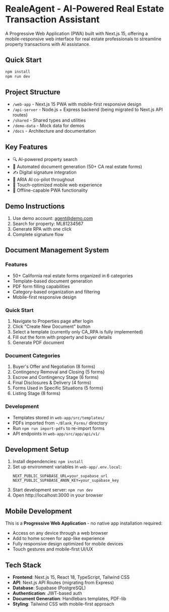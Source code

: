 # RealeAgent - AI-Powered Real Estate Transaction Assistant

A Progressive Web Application (PWA) built with Next.js 15, offering a mobile-responsive web interface for real estate professionals to streamline property transactions with AI assistance.

## Quick Start

```bash
npm install
npm run dev
```

## Project Structure
- `/web-app` - Next.js 15 PWA with mobile-first responsive design
- `/api-server` - Node.js + Express backend (being migrated to Next.js API routes)
- `/shared` - Shared types and utilities
- `/demo-data` - Mock data for demos
- `/docs` - Architecture and documentation

## Key Features
- 🔍 AI-powered property search
- 📄 Automated document generation (50+ CA real estate forms)
- ✍️ Digital signature integration
- 🤖 ARIA AI co-pilot throughout
- 📱 Touch-optimized mobile web experience
- 💾 Offline-capable PWA functionality

## Demo Instructions
1. Use demo account: agent@demo.com
2. Search for property: ML81234567
3. Generate RPA with one click
4. Complete signature flow

## Document Management System

### Features
- 50+ California real estate forms organized in 6 categories
- Template-based document generation
- PDF form filling capabilities
- Category-based organization and filtering
- Mobile-first responsive design

### Quick Start
1. Navigate to Properties page after login
2. Click "Create New Document" button
3. Select a template (currently only CA_RPA is fully implemented)
4. Fill out the form with property and buyer details
5. Generate PDF document

### Document Categories
1. Buyer's Offer and Negotiation (8 forms)
2. Contingency Removal and Closing (5 forms)
3. Escrow and Contingency Stage (6 forms)
4. Final Disclosures & Delivery (4 forms)
5. Forms Used in Specific Situations (5 forms)
6. Listing Stage (8 forms)

### Development
- Templates stored in `web-app/src/templates/`
- PDFs imported from `~/Blank_Forms/` directory
- Run `npm run import-pdfs` to re-import forms
- API endpoints in `web-app/src/app/api/v1/`

## Development Setup
1. Install dependencies: `npm install`
2. Set up environment variables in `web-app/.env.local`:
   ```
   NEXT_PUBLIC_SUPABASE_URL=your_supabase_url
   NEXT_PUBLIC_SUPABASE_ANON_KEY=your_supabase_key
   ```
3. Start development server: `npm run dev`
4. Open http://localhost:3000 in your browser

## Mobile Development
This is a **Progressive Web Application** - no native app installation required:
- Access on any device through a web browser
- Add to home screen for app-like experience
- Fully responsive design optimized for mobile devices
- Touch gestures and mobile-first UI/UX

## Tech Stack
- **Frontend**: Next.js 15, React 18, TypeScript, Tailwind CSS
- **API**: Next.js API Routes (migrating from Express)
- **Database**: Supabase (PostgreSQL)
- **Authentication**: JWT-based auth
- **Document Generation**: Handlebars templates, PDF-lib
- **Styling**: Tailwind CSS with mobile-first approach
